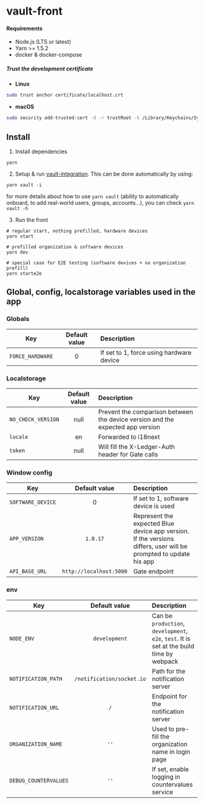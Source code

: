 # vault-front

#### Requirements

- Node.js (LTS or latest)
- Yarn >= 1.5.2
- docker & docker-compose

##### Trust the development certificate

- **Linux**

```bash
sudo trust anchor certificate/localhost.crt
```

- **macOS**

```bash
sudo security add-trusted-cert -d -r trustRoot -k /Library/Keychains/System.keychain certificate/localhost.crt
```

## Install

1. Install dependencies

```
yarn
```

2. Setup & run [vault-integration](https://github.com/LedgerHQ/vault-integration). This can be done automatically by using:

```
yarn vault -i
```

for more details about how to use `yarn vault` (ability to automatically onboard, to add real-world users, groups, accounts...), you can check `yarn vault -h`

3. Run the front

```
# regular start, nothing prefilled, hardware devices
yarn start

# prefilled organization & software devices
yarn dev

# special case for E2E testing (software devices + no organization prefill)
yarn starte2e
```

## Global, config, localstorage variables used in the app

### Globals

| Key              | Default value | Description                              |
| ---------------- | :-----------: | :--------------------------------------- |
| `FORCE_HARDWARE` |       0       | If set to 1, force using hardware device |

### Localstorage

| Key                | Default value | Description                                                                    |
| ------------------ | :-----------: | :----------------------------------------------------------------------------- |
| `NO_CHECK_VERSION` |     null      | Prevent the comparison between the device version and the expected app version |
| `locale`           |      en       | Forwarded to i18next                                                           |
| `token`            |     null      | Will fill the X-Ledger-Auth header for Gate calls                              |

### Window config

| Key               |      Default value      | Description                                                                                                      |
| ----------------- | :---------------------: | :--------------------------------------------------------------------------------------------------------------- |
| `SOFTWARE_DEVICE` |            0            | If set to 1, software device is used                                                                             |
| `APP_VERSION`     |        `1.0.17`         | Represent the expected Blue device app version. If the versions differs, user will be prompted to update his app |
| `API_BASE_URL`    | `http://localhost:5000` | Gate endpoint                                                                                                    |

### env

| Key                   |       Default value       | Description                                                                               |
| --------------------- | :-----------------------: | :---------------------------------------------------------------------------------------- |
| `NODE_ENV`            |       `development`       | Can be `production`, `development`, `e2e`, `test`. It is set at the build time by webpack |
| `NOTIFICATION_PATH`   | `/notification/socket.io` | Path for the notification server                                                          |
| `NOTIFICATION_URL`    |            `/`            | Endpoint for the notification server                                                      |
| `ORGANIZATION_NAME`   |           `''`            | Used to pre-fill the organization name in login page                                      |
| `DEBUG_COUNTERVALUES` |           `''`            | If set, enable logging in countervalues service                                           |
